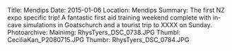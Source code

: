 Title: Mendips
Date: 2015-01-06
Location: Mendips
Summary: The first NZ expo specific trip! A fantastic first aid training weekend complete with in-cave simulations in Goatschurch and a tourist trip to XXXX on Sunday.
Photoarchive:
Mainimg: RhysTyers_DSC_0738.JPG
Thumbl: CeciliaKan_P2080715.JPG
Thumbr: RhysTyers_DSC_0784.JPG

<!---
Title: Title of the trip, i.e Wales III or Yorkshire IV or France

Date: Date in YYYY-MM-DD format

Location: Location of trip i.e Yorkshire, Wales, or France

Summary: The short blurb that will appear on the main page

Photoarchive: Delete for no photo archive, leave blank for autogenerated location, or type a custom path for the archive

Mainimg: filename including extension of image in photoarchive folder to display in the article, leave blank for no image.

Thumbl: filename including extension of image in photoarchive folder to display as the left thumbnail on the main index page

Thumbr: same but the right thumbnail

delete this before posting because it will appear as a html comment

--->
